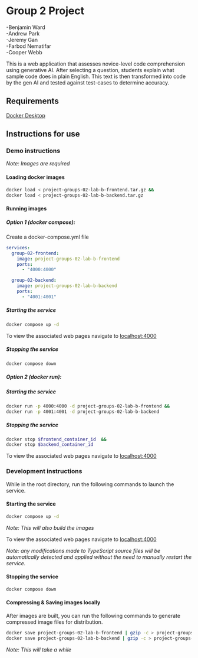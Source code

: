 # Group 2 Project

-Benjamin Ward  
-Andrew Park  
-Jeremy Gan  
-Farbod Nematifar  
-Cooper Webb

This is a web application that assesses novice-level code comprehension using generative AI. After selecting a question, students explain what sample code does in plain English. This text is then transformed into code by the gen AI and tested against test-cases to determine accuracy.

## Requirements

[Docker Desktop](https://www.docker.com/products/docker-desktop/)

## Instructions for use

### Demo instructions

*Note: Images are required*

#### Loading docker images
```sh
docker load < project-groups-02-lab-b-frontend.tar.gz &&
docker load < project-groups-02-lab-b-backend.tar.gz
```

#### Running images

##### Option 1 (docker compose):

Create a docker-compose.yml file

```yaml
services:
  group-02-frontend:
    image: project-groups-02-lab-b-frontend
    ports:
      - "4000:4000"

  group-02-backend:
    image: project-groups-02-lab-b-backend
    ports:
      - "4001:4001"
```

##### Starting the service 
```sh
docker compose up -d
```

To view the associated web pages navigate to 
[localhost:4000](http://localhost:4000)

##### Stopping the service
```sh
docker compose down
```

##### Option 2 (docker run):

##### Starting the service 

```sh
docker run -p 4000:4000 -d project-groups-02-lab-b-frontend &&
docker run -p 4001:4001 -d project-groups-02-lab-b-backend
```

##### Stopping the service 
```sh
docker stop $frontend_container_id  &&
docker stop $backend_container_id
```

To view the associated web pages navigate to 
[localhost:4000](http://localhost:4000)

### Development instructions

While in the root directory, run the following commands to launch the service.

#### Starting the service 
```sh
docker compose up -d
```

*Note: This will also build the images*

To view the associated web pages navigate to 
[localhost:4000](http://localhost:4000)

*Note: any modifications made to TypeScript source files will be automatically detected and applied without the need to manually restart the service.*

#### Stopping the service
```sh
docker compose down
```


#### Compressing & Saving images locally

After images are built, you can run the following commands to generate compressed image files for distribution.

```sh
docker save project-groups-02-lab-b-frontend | gzip -c > project-groups-02-lab-b-frontend.tar.gz &&
docker save project-groups-02-lab-b-backend | gzip -c > project-groups-02-lab-b-backend.tar.gz
```

*Note: This will take a while*



